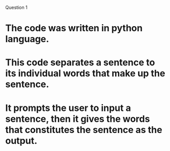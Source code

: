 Question 1
# The code was written in python language.
# This code separates a sentence to its individual words that make up the sentence.
# It prompts the user to input a sentence, then it gives the words that constitutes the sentence as the output.


